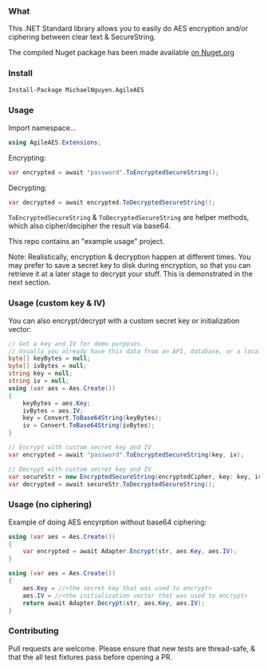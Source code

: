 ### What
This .NET Standard library allows you to easily do AES encryption and/or ciphering between clear text & SecureString.

The compiled Nuget package has been made available [on Nuget.org](https://www.nuget.org/packages/MichaelNguyen.AgileAES/)

### Install
```bash
Install-Package MichaelNguyen.AgileAES
```

### Usage
Import namespace...
```c#
using AgileAES.Extensions;
```

Encrypting:
```c#
var encrypted = await "password".ToEncryptedSecureString();
```

Decrypting:
```c#
var decrypted = await encrypted.ToDecryptedSecureString();
```

`ToEncryptedSecureString` & `ToDecryptedSecureString` are helper methods, which also cipher/decipher the result via base64.

This repo contains an "example usage" project.

Note: Realistically, encryption & decryption happen at different times. You may prefer to save a secret key to disk during encryption, so that you can retrieve it at a later stage to decrypt your stuff. This is demonstrated in the next section.

### Usage (custom key & IV)
You can also encrypt/decrypt with a custom secret key or initialization vector:
``` c#
// Get a key and IV for demo purposes.
// Usually you already have this data from an API, database, or a local file, but for completeness I'll show how to generate some anyways
byte[] keyBytes = null;
byte[] ivBytes = null;
string key = null;
string iv = null;
using (var aes = Aes.Create())
{
	keyBytes = aes.Key;
	ivBytes = aes.IV;
	key = Convert.ToBase64String(keyBytes);
	iv = Convert.ToBase64String(ivBytes);
}

// Encrypt with custom secret key and IV
var encrypted = await "password".ToEncryptedSecureString(key, iv);

// Decrypt with custom secret key and IV
var secureStr = new EncryptedSecureString(encryptedCipher, key: key, iv: iv);
var decrypted = await secureStr.ToDecryptedSecureString();
````

### Usage (no ciphering)
Example of doing AES encyrption without base64 ciphering:
```c#
using (var aes = Aes.Create())
{
    var encrypted = await Adapter.Encrypt(str, aes.Key, aes.IV);
}
```
```c#
using (var aes = Aes.Create())
{
    aes.Key = //<the secret key that was used to encrypt>
    aes.IV = //<the initialization vector that was used to encrypt>
    return await Adapter.Decrypt(str, aes.Key, aes.IV);
}
```

### Contributing
Pull requests are welcome. Please ensure that new tests are thread-safe, & that the all test fixtures pass before opening a PR.
